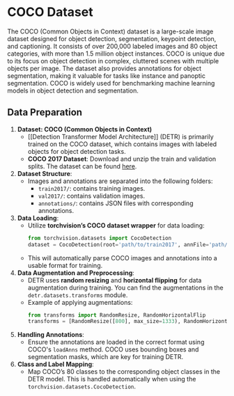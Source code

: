 # COCO Dataset

The COCO (Common Objects in Context) dataset is a large-scale image dataset designed for object detection, segmentation, keypoint detection, and captioning. It consists of over 200,000 labeled images and 80 object categories, with more than 1.5 million object instances. COCO is unique due to its focus on object detection in complex, cluttered scenes with multiple objects per image. The dataset also provides annotations for object segmentation, making it valuable for tasks like instance and panoptic segmentation. COCO is widely used for benchmarking machine learning models in object detection and segmentation.

## Data Preparation

1. **Dataset: COCO (Common Objects in Context)**
   - [[Detection Transformer Model Architecture]] (DETR) is primarily trained on the COCO dataset, which contains images with labeled objects for object detection tasks.
   - **COCO 2017 Dataset**: Download and unzip the train and validation splits. The dataset can be found [here](https://cocodataset.org/#download).
2. **Dataset Structure**:
   - Images and annotations are separated into the following folders:
     - `train2017/`: contains training images.
     - `val2017/`: contains validation images.
     - `annotations/`: contains JSON files with corresponding annotations.
3. **Data Loading**:
   - Utilize **torchvision’s COCO dataset wrapper** for data loading:
     ```python
     from torchvision.datasets import CocoDetection
     dataset = CocoDetection(root='path/to/train2017', annFile='path/to/annotations/instances_train2017.json', transform=...)
     ```
   - This will automatically parse COCO images and annotations into a usable format for training.
4. **Data Augmentation and Preprocessing**:
   - DETR uses **random resizing** and **horizontal flipping** for data augmentation during training. You can find the augmentations in the `detr.datasets.transforms` module.
   - Example of applying augmentations:
     ```python
     from transforms import RandomResize, RandomHorizontalFlip
     transforms = [RandomResize([800], max_size=1333), RandomHorizontalFlip()]
     ```
5. **Handling Annotations**:
   - Ensure the annotations are loaded in the correct format using COCO's `loadAnns` method. COCO uses bounding boxes and segmentation masks, which are key for training DETR.
6. **Class and Label Mapping**:
   - Map COCO’s 80 classes to the corresponding object classes in the DETR model. This is handled automatically when using the `torchvision.datasets.CocoDetection`.
